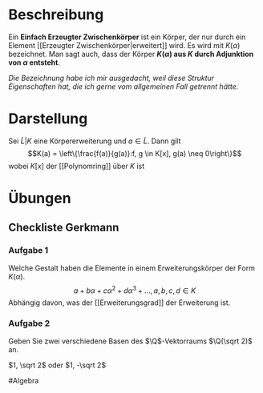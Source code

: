 # Beschreibung
Ein **Einfach Erzeugter Zwischenkörper** ist ein Körper, der nur durch ein Element [[Erzeugter Zwischenkörper|erweitert]] wird. Es wird mit $K(\alpha)$ bezeichnet.
Man sagt auch, dass der Körper **$K(\alpha)$ aus $K$ durch Adjunktion von $\alpha$ entsteht**.

*Die Bezeichnung habe ich mir ausgedacht, weil diese Struktur Eigenschaften hat, die ich gerne vom allgemeinen Fall getrennt hätte.*

# Darstellung
Sei $\tilde L|K$ eine Körpererweiterung und $a \in \tilde L$. Dann gilt
$$K(a) = \left\{\frac{f(a)}{g(a)}:f, g \in K[x], g(a) \neq 0\right\}$$
wobei $K[x]$ der [[Polynomring]] über $K$ ist

# Übungen
## Checkliste Gerkmann
### Aufgabe 1
Welche Gestalt haben die Elemente in einem Erweiterungskörper der Form $K(\alpha)$.
$$a + b \alpha + c \alpha^2 + d\alpha^3+..., a, b, c, d \in K$$
Abhängig davon, was der [[Erweiterungsgrad]] der Erweiterung ist.

### Aufgabe 2
Geben Sie zwei verschiedene Basen des $\Q$-Vektorraums $\Q(\sqrt 2)$ an.

$1, \sqrt 2$ oder $1, -\sqrt 2$


#Algebra 